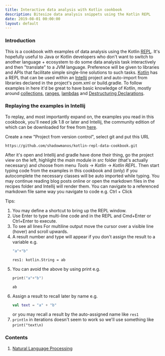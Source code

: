 ```yaml
---
title: Interactive data analysis with Kotlin cookbook
description: Bitesize data analysis snippets using the Kotlin REPL
date: 2019-08-01 00:00:00
layout: default
---
```


### Introduction

This is a cookbook with examples of data analysis using the Kotlin [REPL](https://en.wikipedia.org/wiki/Read%E2%80%93eval%E2%80%93print_loop). It's hopefully useful to Java or Kotlin developers who don't want to switch to another language + ecosystem to do some data analysis task interactively and then "translate" to a JVM language. Preference will be given to libraries and APIs that facilitate simple single-line solutions to such tasks. [Kotlin](https://kotlinlang.org/) has a REPL that can be used within an [Intellij](https://www.jetbrains.com/idea/) project and auto-import from libraries declared in the project's pom.xml or build.gradle. To follow examples in here it'd be great to have basic knowledge of Kotlin, mostly around [collections](https://kotlinlang.org/docs/reference/collections.html), [ranges](https://kotlinlang.org/docs/reference/ranges.html), [lambdas](https://kotlinlang.org/docs/reference/lambdas.html#lambda-expressions-and-anonymous-functions) and [Destructuring Declarations](https://kotlinlang.org/docs/reference/multi-declarations.html).

### Replaying the examples in Intellij

To replay, and most importantly expand on, the examples you read in this cookbook, you'll need jdk 1.8 or later and Intellij, the community edition of which can be downloaded for free from [here](https://www.jetbrains.com/idea/download).

Create a new "Project from version control", select git and put this URL

`https://github.com/shadowmanos/kotlin-repl-data-cookbook.git`

After it's open and Intellij and gradle have done their thing, go the project view on the left, highlight the _main_ module in _src_ folder (that's actually necessary) and choose from menu _Tools_ -> _Kotlin_ -> _Kotlin REPL_. Then start typing code from the examples in this cookbook and (only) if you autocomplete the necessary classes will be auto imported while typing. You may continue reading blog posts online or open the markdown files in the recipes folder and Intellij will render them. You can navigate to a referenced markdown file same way you navigate to code e.g. Ctrl + Click

Tips:

1. You may define a shortcut to bring up the REPL window. 
2. Use Enter to type multi-line code and in the REPL and Cmd+Enter or Ctrl+Enter to execute.
3. To see all lines For multiline output move the cursor over a visible line (hover) and scroll upwards.
4. A result number and type will appear if you don't assign the result to a variable e.g. 
   ```kotlin
   "a"+"b"
   ```
   ```text
   res1: kotlin.String = ab
   ``` 
5. You can avoid the above by using print e.g.
   ```kotlin
   print("a"+"b")
   ```
   ```text
   ab
   ```
6. Assign a result to recall later by name e.g.
   ```kotlin
   val text = "a" + "b"
   ```
   or you may recall a result by the auto-assigned name like `res1`
7. `println` in iterations doesn't seem to work so we'll use something like `print("text\n)`

### Contents

1. [Natural Language Processing](recipes/naturalLanguage/intro.md)
